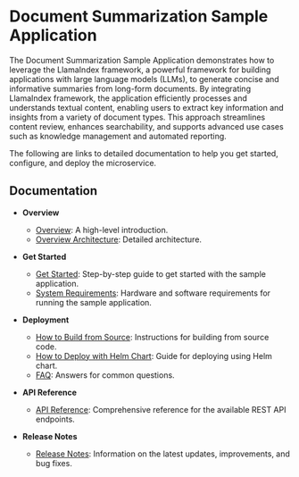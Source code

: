 # Document Summarization Sample Application

The Document Summarization Sample Application demonstrates how to leverage the LlamaIndex framework, a powerful framework for building applications with large language models (LLMs), to generate concise and informative summaries from long-form documents. By integrating LlamaIndex framework, the application efficiently processes and understands textual content, enabling users to extract key information and insights from a variety of document types. This approach streamlines content review, enhances searchability, and supports advanced use cases such as knowledge management and automated reporting. 

The following are links to detailed documentation to help you get started, configure, and deploy the microservice.

## Documentation

- **Overview**
  - [Overview](docs/user-guide/Overview.md): A high-level introduction.
  - [Overview Architecture](docs/user-guide/overview-architecture.md): Detailed architecture.

- **Get Started**
  - [Get Started](docs/user-guide/get-started.md): Step-by-step guide to get started with the sample application.
  - [System Requirements](docs/user-guide/system-requirements.md): Hardware and software requirements for running the sample application.

- **Deployment**
  - [How to Build from Source](docs/user-guide/build-from-source.md): Instructions for building from source code.
  - [How to Deploy with Helm Chart](docs/user-guide/deploy-with-helm.md): Guide for deploying using Helm chart.
  - [FAQ](docs/user-guide/faq.md): Answers for common questions.

- **API Reference**
  - [API Reference](docs/user-guide/api-reference.md): Comprehensive reference for the available REST API endpoints.

- **Release Notes**
  - [Release Notes](docs/user-guide/release-notes.md): Information on the latest updates, improvements, and bug fixes.
